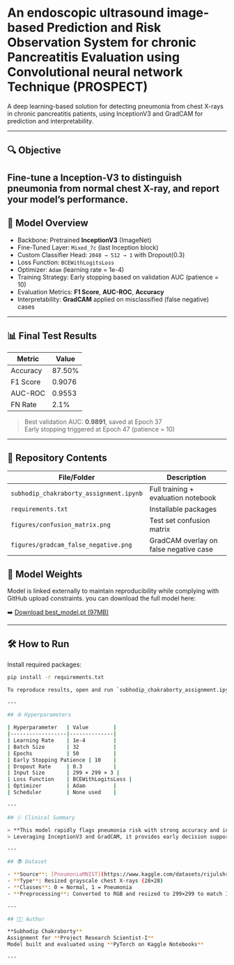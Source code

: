 # An endoscopic ultrasound image-based Prediction and Risk Observation System for chronic Pancreatitis Evaluation using Convolutional neural network Technique (PROSPECT)

A deep learning-based solution for detecting pneumonia from chest X-rays in chronic pancreatitis patients, using InceptionV3 and GradCAM for prediction and interpretability.

---

## 🔍 Objective

Fine-tune a Inception-V3 to distinguish pneumonia from normal chest X-ray, and report your
model’s performance.
---

## 🧠 Model Overview

- Backbone: Pretrained **InceptionV3** (ImageNet)
- Fine-Tuned Layer: `Mixed_7c` (last Inception block)
- Custom Classifier Head: `2048 → 512 → 1` with Dropout(0.3)
- Loss Function: `BCEWithLogitsLoss`
- Optimizer: `Adam` (learning rate = 1e-4)
- Training Strategy: Early stopping based on validation AUC (patience = 10)
- Evaluation Metrics: **F1 Score**, **AUC-ROC**, **Accuracy**
- Interpretability: **GradCAM** applied on misclassified (false negative) cases

---

## 📊 Final Test Results

| Metric    | Value     |
|-----------|-----------|
| Accuracy  | 87.50%    |
| F1 Score  | 0.9076    |
| AUC-ROC   | 0.9553    |
| FN Rate   | 2.1%      |

> Best validation AUC: **0.9891**, saved at Epoch 37  
> Early stopping triggered at Epoch 47 (patience = 10)

---

## 📁 Repository Contents

| File/Folder                            | Description                             |
|----------------------------------------|-----------------------------------------|
| `subhodip_chakraborty_assignment.ipynb` | Full training + evaluation notebook      |
| `requirements.txt`                     | Installable packages                     |
| `figures/confusion_matrix.png`         | Test set confusion matrix                |
| `figures/gradcam_false_negative.png`   | GradCAM overlay on false negative case   |


## 🔗 Model Weights

Model is linked externally to maintain reproducibility while complying with GitHub upload constraints. you can download the full model here:

➡️ [Download best_model.pt (97MB)](https://drive.google.com/file/d/1suSwix4gSB1_UOAAWlxFMMfPYqKTGZRz/view?usp=sharing)

---

## 🛠️ How to Run

Install required packages:

```bash
pip install -r requirements.txt

To reproduce results, open and run `subhodip_chakraborty_assignment.ipynb` on Kaggle or any Jupyter-compatible environment.

---

## ⚙️ Hyperparameters

| Hyperparameter   | Value        |
|------------------|--------------|
| Learning Rate    | 1e-4         |
| Batch Size       | 32           |
| Epochs           | 50           |
| Early Stopping Patience | 10    |
| Dropout Rate     | 0.3          |
| Input Size       | 299 × 299 × 3 |
| Loss Function    | BCEWithLogitsLoss |
| Optimizer        | Adam         |
| Scheduler        | None used    |

---

## 🩺 Clinical Summary

> **This model rapidly flags pneumonia risk with strong accuracy and interpretable attention heatmaps for clinicians.**  
> Leveraging InceptionV3 and GradCAM, it provides early decision support for suspected pneumonia in chronic pancreatitis patients.

---

## 📚 Dataset

- **Source**: [PneumoniaMNIST](https://www.kaggle.com/datasets/rijulshr/pneumoniamnist/data)
- **Type**: Resized grayscale chest X-rays (28×28)
- **Classes**: 0 = Normal, 1 = Pneumonia
- **Preprocessing**: Converted to RGB and resized to 299×299 to match InceptionV3 input size

---

## 👨‍🔬 Author

**Subhodip Chakraborty**  
Assignment for **Project Research Scientist-I**  
Model built and evaluated using **PyTorch on Kaggle Notebooks**

---
